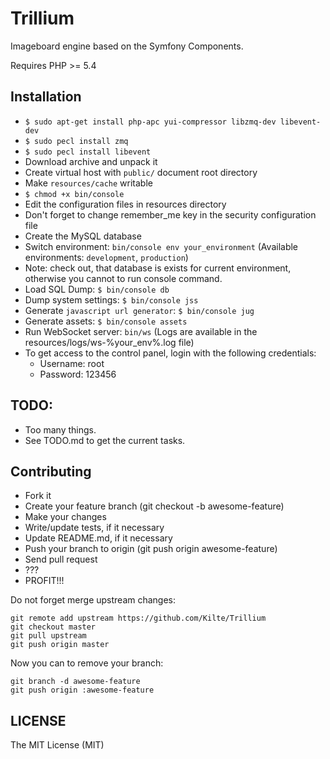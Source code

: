 # Trillium

Imageboard engine based on the Symfony Components.

Requires PHP &gt;= 5.4

## Installation

- `$ sudo apt-get install php-apc yui-compressor libzmq-dev libevent-dev`
- `$ sudo pecl install zmq`
- `$ sudo pecl install libevent`
- Download archive and unpack it
- Create virtual host with `public/` document root directory
- Make `resources/cache` writable
- `$ chmod +x bin/console`
- Edit the configuration files in resources directory
- Don't forget to change remember\_me key in the security configuration file
- Create the MySQL database
- Switch environment: `bin/console env your_environment` (Available environments: `development`, `production`)
- Note: check out, that database is exists for current environment, otherwise you cannot to run console command.
- Load SQL Dump: `$ bin/console db`
- Dump system settings: `$ bin/console jss`
- Generate `javascript url generator`: `$ bin/console jug`
- Generate assets: `$ bin/console assets`
- Run WebSocket server: `bin/ws` (Logs are available in the resources/logs/ws-%your\_env%.log file)
- To get access to the control panel, login with the following credentials:
    - Username: root
    - Password: 123456

## TODO:

- Too many things.
- See TODO.md to get the current tasks.

## Contributing

- Fork it
- Create your feature branch (git checkout -b awesome-feature)
- Make your changes
- Write/update tests, if it necessary
- Update README.md, if it necessary
- Push your branch to origin (git push origin awesome-feature)
- Send pull request
- ???
- PROFIT\!\!\!

Do not forget merge upstream changes:

    git remote add upstream https://github.com/Kilte/Trillium
    git checkout master
    git pull upstream
    git push origin master

Now you can to remove your branch:

    git branch -d awesome-feature
    git push origin :awesome-feature

## LICENSE

The MIT License (MIT)